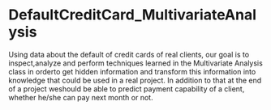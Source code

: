 # DefaultCreditCard_MultivariateAnalysis

Using data about the default of credit cards of real clients, our goal is to inspect,analyze and perform techniques learned in the Multivariate Analysis class in orderto  get  hidden  information  and  transform  this  information  into  knowledge  that could  be  used  in  a  real  project. In  addition  to  that  at  the  end  of  a  project  weshould be able to predict payment capability of a client, whether he/she can pay next month or not.

